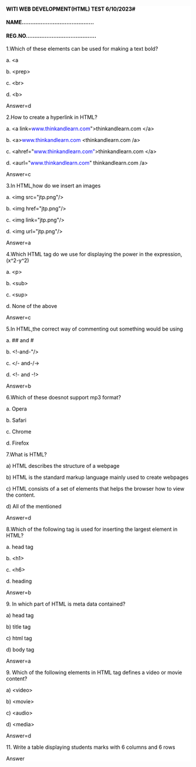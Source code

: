 <!DOCTYPE>
<html>
<head>
<title>
<style>

    
</style>
</title>
</head>
<body>
<div style="background-color:white;
color:black;"
>
  
<h4>WITI WEB DEVELOPMENT(HTML) TEST 6/10/2023#</h4>
<h4>NAME..........................................</h4>
<h4>REG.NO.........................................</h4>


<p>1.Which of these elements can be used for making a text bold?</p>

<p>a. &lt;a
<p>b. &lt;prep&gt;</p> 
<p>c. &lt;br&gt;</p>
<p>d. &lt;b&gt;</p>
<p>Answer=d</p>
<p>2.How to create a hyperlink in HTML?</p>
<p>a. &lt;a link=<span style="color:blue">www.thinkandlearn.com</span>"&gt;thinkandlearn.com &lt;/a&gt;</p>
<p>b. &lt;a&gt;<span style="color:blue">www.thinkandlearn.com </span>&lt;thinkandlearn.com /a&gt;</p>
<p>c. &lt;ahref="<span style="color:blue">www.thinkandlearn.com"</span>&gt;thinkandlearn.com &lt;/a&gt;</p>
<p>d. &lt;aurl="<span style="color:blue">www.thinkandlearn.com</span>" thinkandlearn.com /a&gt;</p>
<p>Answer=c</p>
<p>3.In HTML,how do we insert an images</p>
<p>a. &lt;img src="jtp.png"/&gt;</p>
<p>b. &lt;img href="jtp.png"/&gt;</p>
<p>c. &lt;img link="jtp.png"/&gt;</p>
<p>d. &lt;img url="jtp.png"/&gt;</p>
<p>Answer=a</p>
<p>4.Which HTML tag do we use for displaying the power in the expression,(x^2-y^2)</p>
<p>a. &lt;p&gt;</p>
<p>b. &lt;sub&gt;</p>
<p>c. &lt;sup&gt;</p>
<p>d. None of the above</p>
<p>Answer=c</p>
<p>5.In HTML,the correct way of commenting out something would be using</p>
<p>a. ## and #</p>
<p>b. &lt;!-and-"/&gt;</p>
<p>c. &lt;/- and-/-&gt;</p>
<p>d. &lt;!- and -!&gt;</p>
<p>Answer=b</p>
<p>6.Which of these doesnot support mp3 format?
</p>
<div class="grid1">
<p>a. Opera                  
<p>b. Safari
<p>c. Chrome
<p>d. Firefox

<p>7.What is HTML?
</p>
<p>a) HTML describes the structure of a webpage</P>              
<p>b) HTML is the standard markup language mainly used to create webpages</P>
<p>c) HTML consists of a set of elements that helps the browser how to view the content.</P>
<p>d) All of the mentioned</P>
<P>Answer=d</p>

<p>8.Which of the following tag is used for inserting the largest element in HTML?
</p>
<p>a. head tag</p>             
<p>b. &lt;h1&gt;</p>
<p>c. &lt;h6&gt;</p>
<p>d. heading</p>
<p>Answer=b</p>
<p>9. In which part of HTML is meta data contained?
<p>a) head tag</p>              
<p>b) title tag</p>
<p>c) html tag</p>
<p>d) body tag</p>
<p>Answer=a</p>

<p>9. Which of the following elements in HTML tag defines a video or movie content?
<p>a) &lt;video&gt;</p>            
<p>b) &lt;movie&gt;</p>
<p>c) &lt;audio&gt;</p>
<p>d) &lt;media&gt;</p>
<p>Answer=d</p>
<p>11. Write a table displaying students marks with 6 columns and 6 rows
<p>Answer 
</div>
</body>
</html>
